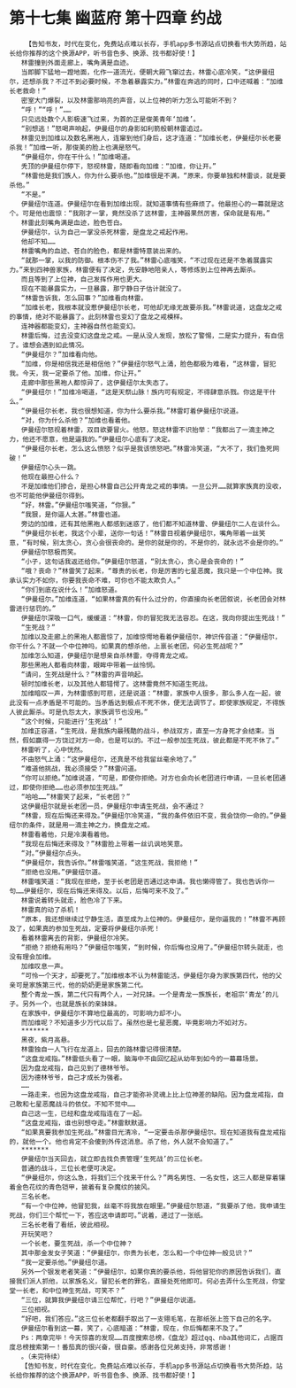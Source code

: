 # 第十七集 幽蓝府 第十四章 约战
        【告知书友，时代在变化，免费站点难以长存，手机app多书源站点切换看书大势所趋，站长给你推荐的这个换源APP，听书音色多、换源、找书都好使！】
       林雷撞到外面走廊上，嘴角满是血迹。
       当即脚下猛地一蹬地面，化作一道流光，便朝大殿飞窜过去，林雷心底冷笑，“这伊曼纽尔，还想杀我？不过不到必要时候，不急着暴露实力。”林雷在奔逃的同时，口中还喊着：“加维长老救命！”
       密室大门爆裂，以及林雷那响亮的声音，以上位神的听力怎么可能听不到？
       “呼！”“呼！”……
       只见远处数个人影极速飞过来，为首的正是俊美青年‘加维’。
       “别想逃！”怒喝声响起，伊曼纽尔的身影如利箭般朝林雷追过。
       林雷见到加维以及数名黑袍人，连窜到他们身后，这才连道：“加维长老，伊曼纽尔长老要杀我！”加维一听，那俊美的脸上也满是怒气。
       “伊曼纽尔，你在干什么！”加维喝道。
       秃顶的伊曼纽尔停下，怒视林雷，随即看向加维：“加维，你让开。”
       “林雷他是我们族人，你为什么要杀他。”加维很是不满，“原来，你要单独和林雷谈，就是要杀他。”
       “不是。”
       伊曼纽尔连道。伊曼纽尔在看到加维出现，就知道事情有些麻烦了。他最担心的一幕就是这个。可是他也震惊：“我刚才一掌，竟然没杀了这林雷，主神器果然厉害，保命就是有用。”
       林雷此刻嘴角满是血迹，脸色苍白。
       伊曼纽尔，认为自己一掌没杀死林雷，是盘龙之戒起作用。
       他却不知……
       林雷嘴角的血迹、苍白的脸色，都是林雷特意装出来的。
       “就那一掌，以我的防御。根本伤不了我。”林雷心底嗤笑，“不过现在还是不急着展露实力。”来到四神兽家族，林雷便有了决定，先安静地陪亲人，等修炼到上位神再去厮杀。
       而且等到了上位神，自己发挥作用也更大。
       现在不能暴露实力，一旦暴露，那宁静日子估计就没了。
       “林雷告诉我，怎么回事？”加维看向林雷。
       “加维长老，我根本就没惹伊曼纽尔长老，可他却无缘无故要杀我。”林雷说道，这盘龙之戒的事情，绝对不能暴露了。此刻林雷也变幻了盘龙之戒模样。
       连神器都能变幻，主神器自然也能变幻。
       林雷后悔，过去没变幻这盘龙之戒。一是从没人发现，放松了警惕，二是实力提升，有自信了。谁想会遇到如此情况。
       “伊曼纽尔？”加维看向他。
       “加维，你是相信我还是相信他？”伊曼纽尔怒气上涌，脸色都极为难看，“这林雷，冒犯我。今天，我一定要杀了他。加维，你让开。”
       走廊中那些黑袍人都惊异了，这伊曼纽尔太失态了。
       “伊曼纽尔！”加维冷喝道，“这是天祭山脉！族内可有规定，不得肆意杀戮。你这是干什么。”
       “伊曼纽尔长老，我也很想知道，你为什么要杀我。”林雷盯着伊曼纽尔说道。
       “对，你为什么杀他？”加维也看着他。
       伊曼纽尔怒视着林雷，双目欲要冒火。他怒，怒这林雷不识抬举：“我都出了一滴主神之力，他还不愿意，他是逼我的。”伊曼纽尔心底有了决定。
       “伊曼纽尔长老，怎么这么愤怒？似乎是我该愤怒吧。”林雷冷笑道，“大不了，我们鱼死网破！”
       伊曼纽尔心头一跳。
       他现在最担心什么？
       不是加维他们掺合，是担心林雷自己公开青龙之戒的事情。一旦公开……就算家族真的没收，也不可能他伊曼纽尔得到。
       “好，林雷。”伊曼纽尔嗤笑道，“你狠。”
       “我狠，是你逼人太甚。”林雷也道。
       旁边的加维，还有其他黑袍人都感到迷惑了，他们都不知道林雷、伊曼纽尔二人在谈什么。
       “伊曼纽尔长老，我这个小辈，送你一句话！”林雷目视着伊曼纽尔，嘴角带着一丝笑意，“有时候，别太贪心，贪心会很丧命的。是你的就是你的，不是你的，就永远不会是你的。”
       伊曼纽尔怒极而笑。
       “小子，这句话我返还给你。”伊曼纽尔怒道，“别太贪心，贪心是会丧命的！”
       “哦？丧命？”林雷笑了起来，“尊贵的长老，你是厉害的七星恶魔，我只是一个中位神。我承认实力不如你，你要我丧命不难，可你也不能太欺负人。”
       “你们到底在说什么！”加维怒道。
       “伊曼纽尔。”加维连道，“如果林雷真的有什么过分的，你直接向长老团叙说，长老团会对林雷进行惩罚的。”
       伊曼纽尔深吸一口气，缓缓道：“林雷，你的冒犯我无法容忍。在这，我向你提出生死战！”
       “生死战？”
       加维以及走廊上的黑袍人都震惊了，加维惊愕地看着伊曼纽尔，神识传音道：“伊曼纽尔，你干什么？不就一个中位神吗，如果真的想杀他，上禀长老团，何必生死战呢？”
       加维怎么知道，伊曼纽尔是想亲自杀林雷，夺得青龙之戒。
       那些黑袍人都看向林雷，眼眸中带着一丝怜悯。
       “请问，生死战是什么？”林雷的声音响起。
       顿时加维长老，以及其他人都错愕了。这林雷竟然不知道生死战。
       加维暗叹一声，为林雷感到可悲，还是说道：“林雷，家族中人很多，那么多人在一起，彼此没有一点矛盾是不可能的。当矛盾达到极点不死不休，便无法调节了。即使家族规定，不得族人彼此厮杀。可是仇怨太大，家族调节也没用。”
       “这个时候，只能进行‘生死战’！”
       加维正容道，“生死战，是我族内最残酷的战斗，参战双方，直至一方身死才会结束。当然，假如赢得一方饶过对方一命，也是可以的。不过一般参加生死战，彼此都是不死不休了。”
       林雷听了，心中恍然。
       不由怒气上涌：“这伊曼纽尔，还真是不给我留丝毫余地了。”
       “难道他挑战，我必须接受？”林雷问道。
       “你可以拒绝。”加维说道，“可是，即使你拒绝。对方也会向长老团进行申请，一旦长老团通过，即使你拒绝……也必须参加生死战。”
       “哈哈……”林雷笑了起来，“长老团？”
       这伊曼纽尔就是长老团一员，伊曼纽尔申请生死战，会不通过？
       “林雷，现在后悔还来得及。”伊曼纽尔冷笑道，“我的条件依旧不变，我会饶你一命的。”伊曼纽尔的条件，就是用一滴主神之力，换盘龙之戒。
       林雷看着他，只是冷漠看着他。
       “我现在后悔还来得及？”林雷脸上带着一丝讥讽地笑意。
       “对。”伊曼纽尔点头。
       “伊曼纽尔，我告诉你。”林雷嗤笑道，“这生死战，我拒绝！”
       “拒绝也没用。”伊曼纽尔道。
       林雷嗤笑道：“我现在拒绝，至于长老团是否通过这申请。我也懒得管了。我也告诉你一句……伊曼纽尔，现在后悔还来得及。以后，后悔可来不及了。”
       林雷说着转头就走，脸色冷了下来。
       林雷真的动了杀机！
       “原本，我还想继续过宁静生活，直至成为上位神的。伊曼纽尔，是你逼我的！”林雷不再顾及了，如果真的参加生死战，定要将伊曼纽尔杀死！
       看着林雷离去的背影，伊曼纽尔冷笑。
       “拒绝？拒绝有用吗？”伊曼纽尔嗤笑，“到时候，你后悔也没用了。”伊曼纽尔转头就走，也没有理会加维。
       加维叹息一声。
       “可怜一个天才，却要死了。”加维根本不认为林雷能活，伊曼纽尔身为家族第四代，他的父亲可是家族第三代，他的奶奶更是家族第二代。
       整个青龙一族，第二代只有两个人，一对兄妹。一个是青龙一族族长，老祖宗‘青龙’的儿子。另外一个，也就是族长的亲妹妹。
       在家族中，伊曼纽尔不算地位最高的，可影响力却不小。
       而加维呢？不知道多少万代以后了。虽然也是七星恶魔，毕竟影响力不如对方。
       *******
       黑夜，紫月高悬。
       林雷独自一人飞行在龙道上，回去的路林雷记得很清楚。
       “这盘龙戒指。”林雷低头看了一眼，脑海中不由回忆起从幼年到如今的一幕幕场景。
       因为盘龙戒指，自己见到了德林爷爷。
       因为德林爷爷，自己才成长为强者。
       ……
       一路走来，也因为这盘龙戒指，自己才能弥补灵魂上比上位神差的缺陷。因为盘龙戒指，自己敢和七星恶魔战斗的依仗。不知不觉中……
       自己这一生，已经和盘龙戒指连在了一起。
       “这盘龙戒指，谁也别想夺走。”林雷默默道。
       “如果真要我参加生死战。”林雷目光清冷，“一定要击杀那伊曼纽尔。现在知道我有盘龙戒指的，就他一个。他也肯定不会傻到外传这消息。杀了他，外人就不会知道了。”
       *******
       伊曼纽尔当天回去，就立即去找负责管理‘生死战’的三位长老。
       普通的战斗，三位长老便可决定。
       “伊曼纽尔，你这么急，将我们三个找来干什么？”两名男性、一名女性，这三人都是穿着镶着金色花纹的青色铠甲，披着有复杂魔纹的披风。
       三名长老。
       “有一个中位神，他冒犯我，丝毫不将我放在眼里。”伊曼纽尔怒道，“我要杀了他，我申请生死战，你们三个帮忙一下，答应这申请即可。”说着，递过了一张纸。
       三名长老看了看纸，彼此相视。
       开玩笑吧？
       一个长老，要生死战，杀一个中位神？
       其中那金发女子笑道：“伊曼纽尔，你贵为长老，怎么和一个中位神一般见识？”
       “我一定要杀他。”伊曼纽尔道。
       另外一个银发老者笑道：“伊曼纽尔，如果你真的要杀他，将他冒犯你的原因告诉我们，直接我们派人抓他，以家族名义，冒犯长老的罪名，直接处死他即可。何必去弄什么生死战，你堂堂一长老，和中位神生死战，可笑不？”
       “三位，就算我伊曼纽尔请三位帮忙，行吧？”伊曼纽尔说道。
       三位相视。
       “好吧，我们答应。”这三位长老都翻手取出了一支翎毛笔，在那纸张上签下自己的名字。
       伊曼纽尔看到这一幕，笑了，心底暗道：“林雷，现在，你后悔都来不及了。”
       Ps：两章完毕！今天惊喜的发现……百度搜索总榜，《盘龙》超过qq、nba其他词汇，占据百度总榜搜索第一！番茄真的很兴奋，很自豪。感谢各位兄弟支持，非常感谢！
       。（未完待续）
       【告知书友，时代在变化，免费站点难以长存，手机app多书源站点切换看书大势所趋，站长给你推荐的这个换源APP，听书音色多、换源、找书都好使！】